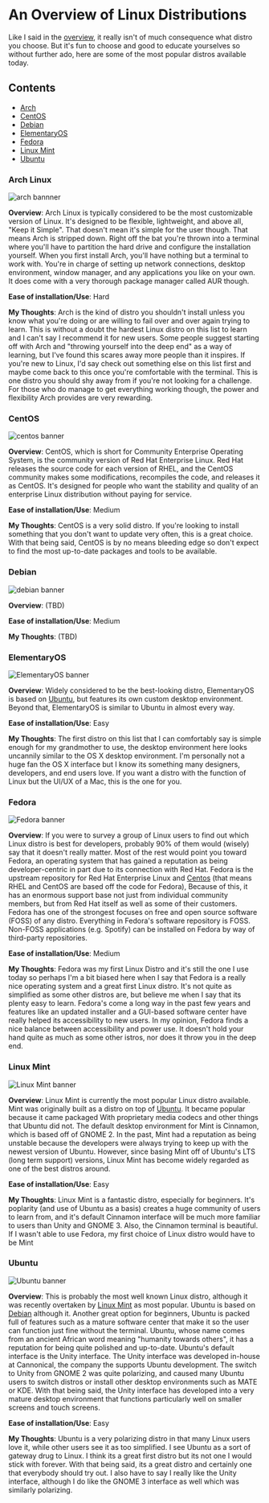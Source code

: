 # An Overview of Linux Distributions
Like I said in the [overview](readme.md#overview), it really isn't of much consequence what distro you choose.  But it's fun to choose and good to educate yourselves so without further ado, here are some of the most popular distros available today.

## Contents
* [Arch](#arch-linux)
* [CentOS](#centos)
* [Debian](#debian)
* [ElementaryOS](d#elementaryos)
* [Fedora](#fedora)
* [Linux Mint](#linux-mint)
* [Ubuntu](#ubuntu)

### Arch Linux
![arch bannner](banners/arch-banner.png)

**Overview**: Arch Linux is typically considered to be the most customizable version of Linux. It's designed to be flexible, lightweight, and above all, "Keep it Simple".  That doesn't mean it's simple for the user though.  That means Arch is stripped down.  Right off the bat you're thrown into a terminal where you'll have to partition the hard drive and configure the installation yourself.  When you first install Arch, you'll have nothing but a terminal to work with.  You're in charge of setting up network connections, desktop environment, window manager, and any applications you like on your own.  It does come with a very thorough package manager called AUR though.

**Ease of installation/Use**: Hard

**My Thoughts**: Arch is the kind of distro you shouldn't install unless you know what you're doing or are willing to fail over and over again trying to learn.  This is without a doubt the hardest Linux distro on this list to learn and I can't say I recommend it for new users.  Some people suggest starting off with Arch and "throwing yourself into the deep end" as a way of learning, but I've found this scares away more people than it inspires.  If you're new to Linux, I'd say check out something else on this list first and maybe come back to this once you're comfortable with the terminal. This is one distro you should shy away from if you're not looking for a challenge.  For those who do manage to get everything working though, the power and flexibility Arch provides are very rewarding.

### CentOS
![centos banner](banners/centos-banner.png)

**Overview**: CentOS, which is short for Community Enterprise Operating System, is the community version of Red Hat Enterprise Linux.  Red Hat releases the source code for each version of RHEL, and the CentOS community makes some modifications, recompiles the code, and releases it as CentOS. It's designed for people who want the stability and quality of an enterprise Linux distribution without paying for service.

**Ease of installation/Use**: Medium

**My Thoughts**: CentOS is a very solid distro.  If you're looking to install something that you don't want to update very often, this is a great choice.  With that being said, CentOS is by no means bleeding edge so don't expect to find the most up-to-date packages and tools to be available.

### Debian
![debian banner](banners/debian-banner.gif)

**Overview**: (TBD)

**Ease of installation/Use**: Medium

**My Thoughts**: (TBD)

### ElementaryOS
![ElementaryOS banner](banners/elementary-banner.png)

**Overview**: Widely considered to be the best-looking distro, ElementaryOS is based on [Ubuntu](#ubuntu), but features its own custom desktop environment. Beyond that, ElementaryOS is similar to Ubuntu in almost every way.

**Ease of installation/Use**: Easy

**My Thoughts**: The first distro on this list that I can comfortably say is simple enough for my grandmother to use, the desktop environment here looks uncannily similar to the OS X desktop environment.  I'm personally not a huge fan the OS X interface but I know its something many designers, developers, and end users love.  If you want a distro with the function of Linux but the UI/UX of a Mac, this is the one for you.

### Fedora
![Fedora banner](banners/fedora-banner.jpg)

**Overview**: If you were to survey a group of Linux users to find out which Linux distro is best for developers, probably 90% of them would (wisely) say that it doesn't really matter.  Most of the rest would point you toward Fedora, an operating system that has gained a reputation as being developer-centric in part due to its connection with Red Hat.  Fedora is the upstream repository for Red Hat Enterprise Linux and [Centos](#centos) (that means RHEL and CentOS are based off the code for Fedora), Because of this, it has an enormous support base not just from individual community members, but from Red Hat itself as well as some of their customers.  Fedora has one of the strongest focuses on free and open source software (FOSS) of any distro.  Everything in Fedora's software repository is FOSS.  Non-FOSS applications (e.g. Spotify) can be installed on Fedora by way of third-party repositories.

**Ease of installation/Use**: Medium

**My Thoughts**: Fedora was my first Linux Distro and it's still the one I use today so perhaps I'm a bit biased here when I say that Fedora is a really nice operating system and a great first Linux distro.  It's not quite as simplified as some other distros are, but believe me when I say that its plenty easy to learn.  Fedora's come a long way in the past few years and features like an updated installer and a GUI-based software center have really helped its accessibility to new users.  In my opinion, Fedora finds a nice balance between accessibility and power use. It doesn't hold your hand quite as much as some other istros, nor does it throw you in the deep end.

### Linux Mint
![Linux Mint banner](banners/mint-banner.png)

**Overview**: Linux Mint is currently the most popular Linux distro available.  Mint was originally built as a distro on top of [Ubuntu](#ubuntu).  It became popular because it came packaged With proprietary media codecs and other things that Ubuntu did not.  The default desktop environment for Mint is Cinnamon, which is based off of GNOME 2.  In the past, Mint had a reputation as being unstable because the developers were always trying to keep up with the newest version of Ubuntu. However, since basing Mint off of Ubuntu's LTS (long term support) versions, Linux Mint has become widely regarded as one of the best distros around.

**Ease of installation/Use**: Easy

**My Thoughts**: Linux Mint is a fantastic distro, especially for beginners. It's poplarity (and use of Ubuntu as a basis) creates a huge community of users to learn from, and it's default Cinnamon interface will be much more familiar to users than Unity and GNOME 3.  Also, the Cinnamon terminal is beautiful.  If I wasn't able to use Fedora, my first choice of Linux distro would have to be Mint

### Ubuntu
![Ubuntu banner](banners/ubuntu-banner.png)

**Overview**: This is probably the most well known Linux distro, although it was recently overtaken by [Linux Mint](#linux-mint) as most popular.  Ubuntu is based on [Debian](#debian) although it. Another great option for beginners, Ubuntu is packed full of features such as a mature software center that make it so the user can function just fine without the terminal.  Ubuntu, whose name comes from an ancient African word meaning "humanity towards others", it has a reputation for being quite polished and up-to-date.  Ubuntu's default interface is the Unity interface.  The Unity interface was developed in-house at Cannonical, the company the supports Ubuntu development.  The switch to Unity from GNOME 2 was quite polarizing, and caused many Ubuntu users to switch distros or install other desktop environments such as MATE or KDE. With that being said, the Unity interface has developed into a very mature desktop environment that functions particularly well on smaller screens and touch screens.

**Ease of installation/Use**: Easy

**My Thoughts**: Ubuntu is a very polarizing distro in that many Linux users love it, while other users see it as too simplified.  I see Ubuntu as a sort of gateway drug to Linux.  I think its a great first distro but its not one I would stick with forever.  With that being said, its a great distro and certainly one that everybody should try out.  I also have to say I really like the Unity interface, although I do like the GNOME 3 interface as well which was similarly polarizing.

